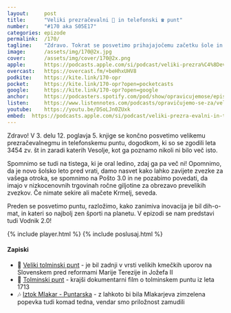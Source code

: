 ```yaml
---
layout: 	post
title:  	"Veliki prezračevalni 💨 in telefonski ☎️ punt"
number: 	"#170 aka S05E17"
categories:	epizode
permalink:	/170/
tagline: 	"Zdravo. Tokrat se posvetimo prihajajočemu začetku šole in se pogovarjamo, kako lažje skrajšati prevelike zvezke: z ročno giljotino ali mačeto Krmelj!?" 
image:		/assets/img/170@2x.jpg
cover:		/assets/img/cover/170@2x.png
apple:		https://podcasts.apple.com/si/podcast/veliki-prezra%C4%8Devalni-in-telefonski-punt/id1514750013?i=1000625884433
overcast:	https://overcast.fm/+beHhxUHV8
podkite:	https://kite.link/170-opr
pocket:		https://kite.link/170-opr?open=pocketcasts
google:		https://kite.link/170-opr?open=google
anchor:		https://podcasters.spotify.com/pod/show/opravicujemose/episodes/Veliki-prezraevalni-in-telefonski-punt-e28je4i
listen:		https://www.listennotes.com/podcasts/opravičujemo-se-za/veliki-prezračevalni-in-Mp3a6lvkgU9/embed/
youtube:	https://youtu.be/DSoLJn0ZUxk
embed:	https://podcasts.apple.com/si/podcast/veliki-prezra-evalni-in-telefonski-punt/id1514750013?i=1000625884433
---
```


Zdravo! V 3. delu 12. poglavja 5. knjige se končno posvetimo velikemu prezračevalnegmu in telefonskemu puntu, dogodkom, ki so se zgodili leta 3454 zv. št in zaradi katerih Vesolje, kot ga poznamo nikoli ni bilo več isto. 

Spomnimo se tudi na tistega, ki je oral ledino, zdaj ga pa več ni! Opomnimo, da je novo šolsko leto pred vrati, damo nasvet kako lahko zavijete zvezke za vašega otroka, se spomnimo na Pošto 3.0 in ne pozabimo povedati, da imajo v nizkocenovnih trgovinah ročne giljotine za obrezavo prevelikih zvezkov. Če nimate sekire ali mačete Krmelj, seveda.

Preden se posvetimo puntu, razložimo, kako zanimiva inovacija je bil dih-o-mat, in kateri so najbolj zen športi na planetu. V epizodi se nam predstavi tudi Vodnik 2.0! 

{% include player.html %}
{% include poslusaj.html %}

<!--break-->

#### Zapiski

- 💪 [Veliki tolminski punt](https://www.tolmin.si/objava/89688) - je bil zadnji v vrsti velikih kmečkih uporov na Slovenskem pred reformami Marije Terezije in Jožefa II 
- 📼 [Tolminski punt](https://www.facebook.com/watch/?v=47441703825) - krajši dokumentarni film o tolminskem puntu iz leta 1713 
- 🎶 [Iztok Mlakar - Puntarska](https://www.youtube.com/watch?v=_K6BEd4bIao) - z lahkoto bi bila Mlakarjeva zimzelena popevka tudi komad tedna, vendar smo priložnost zamudili 